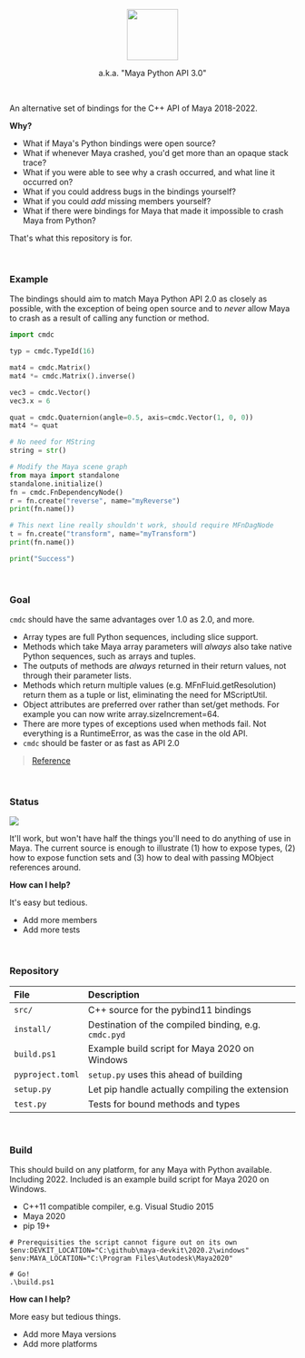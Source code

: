 <a href=/cmda/><p align=center><img width=90 src=https://user-images.githubusercontent.com/2152766/113510233-ca120400-9551-11eb-9a34-b8846a2c959c.png></p></a>

<p align=center>a.k.a. "Maya Python API 3.0"</p>

<br>

An alternative set of bindings for the C++ API of Maya 2018-2022.

**Why?**

- What if Maya's Python bindings were open source?
- What if whenever Maya crashed, you'd get more than an opaque stack trace?
- What if you were able to see why a crash occurred, and what line it occurred on?
- What if you could address bugs in the bindings yourself?
- What if you could *add* missing members yourself?
- What if there were bindings for Maya that made it impossible to crash Maya from Python?

That's what this repository is for.

<br>

### Example

The bindings should aim to match Maya Python API 2.0 as closely as possible, with the exception of being open source and to *never* allow Maya to crash as a result of calling any function or method.

```py
import cmdc

typ = cmdc.TypeId(16)

mat4 = cmdc.Matrix()
mat4 *= cmdc.Matrix().inverse()

vec3 = cmdc.Vector()
vec3.x = 6

quat = cmdc.Quaternion(angle=0.5, axis=cmdc.Vector(1, 0, 0))
mat4 *= quat

# No need for MString
string = str()

# Modify the Maya scene graph
from maya import standalone
standalone.initialize()
fn = cmdc.FnDependencyNode()
r = fn.create("reverse", name="myReverse")
print(fn.name())

# This next line really shouldn't work, should require MFnDagNode
t = fn.create("transform", name="myTransform")
print(fn.name())

print("Success")
```

<br>

### Goal

`cmdc` should have the same advantages over 1.0 as 2.0, and more.

- Array types are full Python sequences, including slice support.
- Methods which take Maya array parameters will *always* also take native Python sequences, such as arrays and tuples.
- The outputs of methods are *always* returned in their return values, not through their parameter lists.
- Methods which return multiple values (e.g. MFnFluid.getResolution) return them as a tuple or list, eliminating the need for MScriptUtil.
- Object attributes are preferred over rather than set/get methods. For example you can now write array.sizeIncrement=64.
- There are more types of exceptions used when methods fail. Not everything is a RuntimeError, as was the case in the old API.
- `cmdc` should be faster or as fast as API 2.0

> [Reference](https://help.autodesk.com/view/MAYAUL/2020/ENU/?guid=__py_ref_index_html)

<br>

### Status

![](https://img.shields.io/badge/prototype-0.1-brightgreen)

It'll work, but won't have half the things you'll need to do anything of use in Maya. The current source is enough to illustrate (1) how to expose types, (2) how to expose function sets and (3) how to deal with passing MObject references around.

**How can I help?**

It's easy but tedious.

- Add more members
- Add more tests

<br>

### Repository

| File | Description
|:-----|:-------------
| `src/`      | C++ source for the pybind11 bindings
| `install/`  | Destination of the compiled binding, e.g. `cmdc.pyd`
| `build.ps1` | Example build script for Maya 2020 on Windows
| `pyproject.toml` | `setup.py` uses this ahead of building
| `setup.py` | Let pip handle actually compiling the extension
| `test.py`  | Tests for bound methods and types

<br>

### Build

This should build on any platform, for any Maya with Python available. Including 2022. Included is an example build script for Maya 2020 on Windows.

- C++11 compatible compiler, e.g. Visual Studio 2015
- Maya 2020
- pip 19+

```pwsh
# Prerequisities the script cannot figure out on its own
$env:DEVKIT_LOCATION="C:\github\maya-devkit\2020.2\windows"
$env:MAYA_LOCATION="C:\Program Files\Autodesk\Maya2020"

# Go!
.\build.ps1
```

**How can I help?**

More easy but tedious things.

- Add more Maya versions
- Add more platforms
